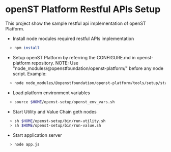 # openST Platform Restful APIs Setup

This project show the sample restful api implementation of openST Platform.

* Install node modules required restful APIs implementation

```bash
  > npm install
```
  
* Setup openST Platform by referring the CONFIGURE.md in openst-platform repository. 
NOTE: Use "node_modules/@openstfoundation/openst-platform/" before any node script. 
Example: 
  
```bash
  > node node_modules/@openstfoundation/openst-platform/tools/setup/start_services.js
```

* Load platform environment variables  

```bash
  > source $HOME/openst-setup/openst_env_vars.sh
```

* Start Utility and Value Chain geth nodes   
```bash
  > sh $HOME/openst-setup/bin/run-utility.sh
  > sh $HOME/openst-setup/bin/run-value.sh
```

* Start application server   
```bash
  > node app.js
```
